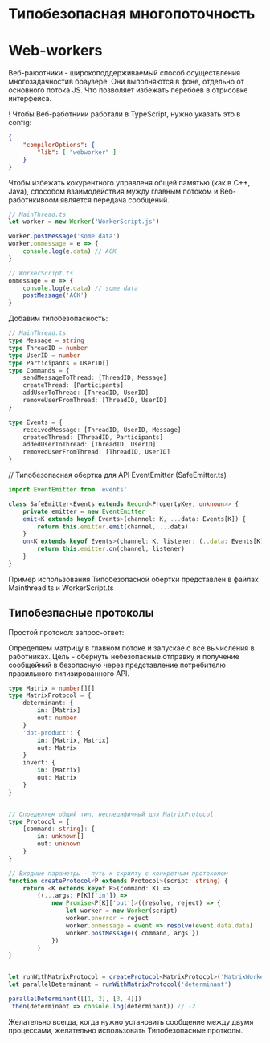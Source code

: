 # Типобезопасная многопоточность

# Web-workers
Веб-раюотники - широкоподдерживаемый способ осуществления многозадачностив браузере.
Они выполняются в фоне, отдельно от основного потока JS. Что позволяет избежать
перебоев в отрисовке интерфейса.

! Чтобы Веб-работники работали в TypeScript, нужно указать это в config:
```json
{
	"compilerOptions": {
		"lib": [ "webworker" ]
	}
}
```

Чтобы избежать кокурентного управленя общей памятью (как в C++, Java),
способом взаимодействия мужду главным потоком и Веб-работнкивоом является
передача сообщений.

```javascript
// MainThread.ts
let worker = new Worker('WorkerScript.js')

worker.postMessage('some data')
worker.onmessage = e => {
	console.log(e.data) // ACK
}

// WorkerScript.ts
onmessage = e => {
	console.log(e.data) // some data
	postMessage('ACK')
}
```

Добавим типобезопасноcть:
```typescript
// MainThread.ts
type Message = string
type ThreadID = number
type UserID = number
type Participants = UserID[]
type Commands = {
	sendMessageToThread: [ThreadID, Message]
	createThread: [Participants]
	addUserToThread: [ThreadID, UserID]
	removeUserFromThread: [ThreadID, UserID]
}

type Events = {
	receivedMessage: [ThreadID, UserID, Message]
	createdThread: [ThreadID, Participants]
	addedUserToThread: [ThreadID, UserID]
	removedUserFromThread: [ThreadID, UserID]
}

```

// Типобезопасная обертка для API EventEmitter (SafeEmitter.ts)
```typescript
import EventEmitter from 'events'

class SafeEmitter<Events extends Record<PropertyKey, unknown>> {
	private emitter = new EventEmitter
	emit<K extends keyof Events>(channel: K, ...data: Events[K]) {
		return this.emitter.emit(channel, ...data)
	}
	on<K extends keyof Events>(channel: K, listener: (..data: Events[K]) => void) {
		return this.emitter.on(channel, listener)
	}
}
```


Пример использования Типобезопасной обертки представлен в файлах Mainthread.ts
и WorkerScript.ts


## Типобезпасные протоколы

Простой протокол: запрос-ответ:

Определяем матрицу в главном потоке и запускае с все вычисления в работниках.
Цель - обернуть небезопасные отправку и получение сообщейний в безопасную через 
представление потребителю правильного типизированного API.
```typescript
type Matrix = number[][]
type MatrixProtocol = {
	determinant: {
		in: [Matrix]
		out: number
	}
	'dot-product': {
		in: [Matrix, Matrix]
		out: Matrix
	}
	invert: {
		in: [Matrix]
		out: Matrix
	}
}


// Определяем общий тип, неспецифичный для MatrixProtocol
type Protocol = {
	[command: string]: {
		in: unknown[]
		out: unknown
	}
}

// Входные параметры - путь к скрипту с конкретным протоколом
function createProtocol<P extends Protocol>(script: string) {
	return <K extends keyof P>(command: K) => 
		((...args: P[K]['in']) =>
			new Promise<P[K]['out']>((resolve, reject) => {
				let worker = new Worker(script)
				worker.onerror = reject
				worker.onmessage = event => resolve(event.data.data)
				worker.postMessage({ command, args })
			})
		)
}


let runWithMatrixProtocol = createProtocol<MatrixProtocol>('MatrixWorkerScript.js')
let parallelDeterminant = runWithMatrixProtocol('determinant')

parallelDeterminant([[1, 2], [3, 4]])
.then(determinant => console.log(determinant)) // -2
```

Желательно всегда, когда нужно установить сообщение между двумя процессами,
желательно использовать Типобезопасные протколы.
